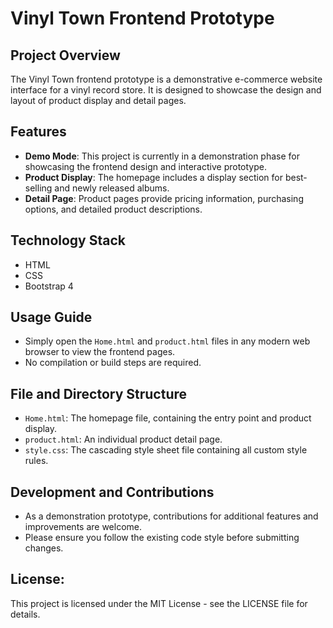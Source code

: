 # Vinyl Town Frontend Prototype

## Project Overview
The Vinyl Town frontend prototype is a demonstrative e-commerce website interface for a vinyl record store. It is designed to showcase the design and layout of product display and detail pages.

## Features
- **Demo Mode**: This project is currently in a demonstration phase for showcasing the frontend design and interactive prototype.
- **Product Display**: The homepage includes a display section for best-selling and newly released albums.
- **Detail Page**: Product pages provide pricing information, purchasing options, and detailed product descriptions.

## Technology Stack
- HTML
- CSS
- Bootstrap 4

## Usage Guide
- Simply open the `Home.html` and `product.html` files in any modern web browser to view the frontend pages.
- No compilation or build steps are required.

## File and Directory Structure
- `Home.html`: The homepage file, containing the entry point and product display.
- `product.html`: An individual product detail page.
- `style.css`: The cascading style sheet file containing all custom style rules.

## Development and Contributions
- As a demonstration prototype, contributions for additional features and improvements are welcome.
- Please ensure you follow the existing code style before submitting changes.

## License:
This project is licensed under the MIT License - see the LICENSE file for details.
